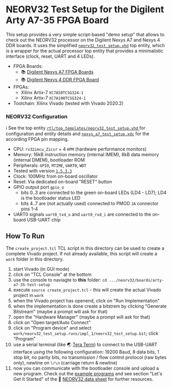 # NEORV32 Test Setup for the Digilent Arty A7-35 FPGA Board

This setup provides a very simple script-based "demo setup" that allows to check out the NEORV32 processor on the Digilent Nexys A7 and Nexys 4 DDR boards.
It uses the simplified [`neorv32_test_setup.vhd`](https://github.com/stnolting/neorv32/blob/master/rtl/top_templates/neorv32_test_setup.vhd) top entity, which is a wrapper for the actual processor
top entity that provides a minimalistic interface (clock, reset, UART and 4 LEDs).

* FPGA Boards: 
  * :books: [Digilent Nexys A7 FPGA Boards](https://reference.digilentinc.com/reference/programmable-logic/nexys-a7/reference-manual)
  * :books: [Digilent Nexys 4 DDR FPGA Board](https://reference.digilentinc.com/reference/programmable-logic/nexys-4-ddr/reference-manual)
* FPGAs: 
  * Xilinx Artix-7 `XC7A50TCSG324-1`
  * Xilinx Artix-7 `XC7A100TCSG324-1`
* Toolchain: Xilinx Vivado (tested with Vivado 2020.2)


### NEORV32 Configuration

:information_source: See the top entity [`rtl/top_templates/neorv32_test_setup.vhd` ](https://github.com/stnolting/neorv32/blob/master/rtl/top_templates/neorv32_test_setup.vhd) for 
configuration and entity details and [`nexys_a7_test_setup.xdc`](https://github.com/stnolting/neorv32/blob/master/boards/arty-a7-35-test-setup/arty_a7_35_test_setup.xdc)
for the according FPGA pin mapping.

* CPU: `rv32imcu_Zicsr` + 4 `HPM` (hardware performance monitors)
* Memory: 16kB instruction memory (internal IMEM), 8kB data memory (internal DMEM), bootloader ROM
* Peripherals: `GPIO`, `MTIME`, `UART0`, `WDT`
* Tested with version [`1.5.3.3`](https://github.com/stnolting/neorv32/blob/master/CHANGELOG.md)
* Clock: 100MHz from on-board oscillator
* Reset: Via dedicated on-board "RESET" button
* GPIO output port `gpio_o`
  * bits 0..3 are connected to the green on-board LEDs (LD4 - LD7); LD4 is the bootloader status LED
  * bits 4..7 are (not actually used) connected to PMOD `JA` connector pins 1-4
* UART0 signals `uart0_txd_o` and `uart0_rxd_i` are connected to the on-board USB-UART chip


## How To Run

The `create_project.tcl` TCL script in this directory can be used to create a complete Vivado project.
If not already available, this script will create a `work` folder in this directory.

1. start Vivado (in GUI mode)
2. click on "TCL Console" at the bottom
3. use the console to naviagte to **this** folder: `cd .../neorv32/boards/arty-a7-35-test-setup`
4. execute `source create_project.tcl` - this will create the actual Vivado project in `work`
5. when the Vivado project has openend, click on "Run Implementation"
6. when the implementation is done create a bitstrem by clicking "Generate Bitstream" (maybe a prompt will ask for that)
7. open the "Hardware Manager" (maybe a prompt will ask for that)
8. click on "Open target/Auto Connect"
9. click on "Program device" and select `work/neorv32_test_setup.runs/impl_1/neorv32_test_setup.bit`; click "Program"
10. use a serial terminal (like :earth_asia: [Tera Term](https://ttssh2.osdn.jp/index.html.en)) to connect to the USB-UART interface using the following configuration: 
19200 Baud, 8 data bits, 1 stop bit, no parity bits, no transmission / flow control protocol (raw bytes only), newline on `\r\n` (carriage return & newline)
11. now you can communicate with the bootloader console and upload a new program. Check out the [example programs](https://github.com/stnolting/neorv32/tree/master/sw/example)
and see section "Let's Get It Started" of the :page_facing_up: [NEORV32 data sheet](https://raw.githubusercontent.com/stnolting/neorv32/master/docs/NEORV32.pdf) for further resources.
